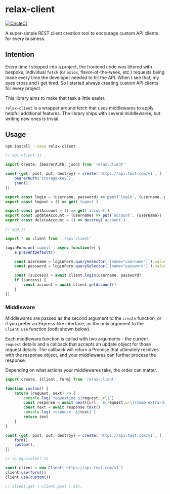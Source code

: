 relax-client
============

[![CircleCI](https://circleci.com/gh/tshelburne/relax-client.svg?style=svg)](https://circleci.com/gh/tshelburne/relax-client)

A super-simple REST client creation tool to encourage custom API clients for every business.

## Intention

Every time I stepped into a project, the frontend code was littered with bespoke, individual
`fetch` (or `axios`, flavor-of-the-week, etc.) requests being made every time the developer
needed to hit the API. When I see that, my eyes cross and I get tired. So I started always
creating custom API clients for every project.

This library aims to make that task a little easier.

`relax-client` is a wrapper around fetch that uses middlewares to apply helpful additional
features. The library ships with several middlewares, but writing new ones is trivial.

## Usage

```bash
npm install --save relax-client
```

```js
// api-client.js

import create, {bearerAuth, json} from 'relax-client'

const {get, post, put, destroy} = create(`https://api.test.com/v1`, [
	bearerAuth(`storage-key`),
	json(),
])

export const login = (username, password) => post(`login`, {username, password})
export const logout = () => get(`logout`)

export const getAccount = () => get(`account`)
export const updateAccount = (username) => put(`account`, {username})
export const deleteAccount = () => destroy(`account`)

// app.js

import * as client from './api-client'

loginForm.on(`submit`, async function(e) {
	e.preventDefault()

	const username = loginForm.querySelector(`[name="username"]`).value
	const password = loginForm.querySelector(`[name="password"]`).value

	const {success} = await client.login(username, password)
	if (success) {
		const account = await client.getAccount()
	}
})
```

### Middleware

Middlewares are passed as the second argument to the `create` function, or if you prefer an Express-like
interface, as the only argument to the `Client.use` function (both shown below).

Each middleware function is called with two arguments - the current `request` details and a callback that
accepts an update object for those request details. The callback will return a Promise that ultimately
resolves with the response object, and your middlewares can further process the response.

Depending on what actions your middlewares take, the order can matter.

```js
import create, {Client, form} from 'relax-client'

function custom() {
	return (request, next) => {
		console.log(`requesting ${request.url}`)
		const response = await next({url: `${request.url}?some-extra-data`})
		const text = await response.text()
		console.log(`response: ${text}`)
		return text
	}
}

const {get, post, put, destroy} = create(`https://api.test.com/v1`, [
	form(),
	custom(),
])

// is equivalent to

const client = new Client(`https://api.test.com/v1`)
client.use(form())
client.use(custom())

// client.get | client.post | etc.
```